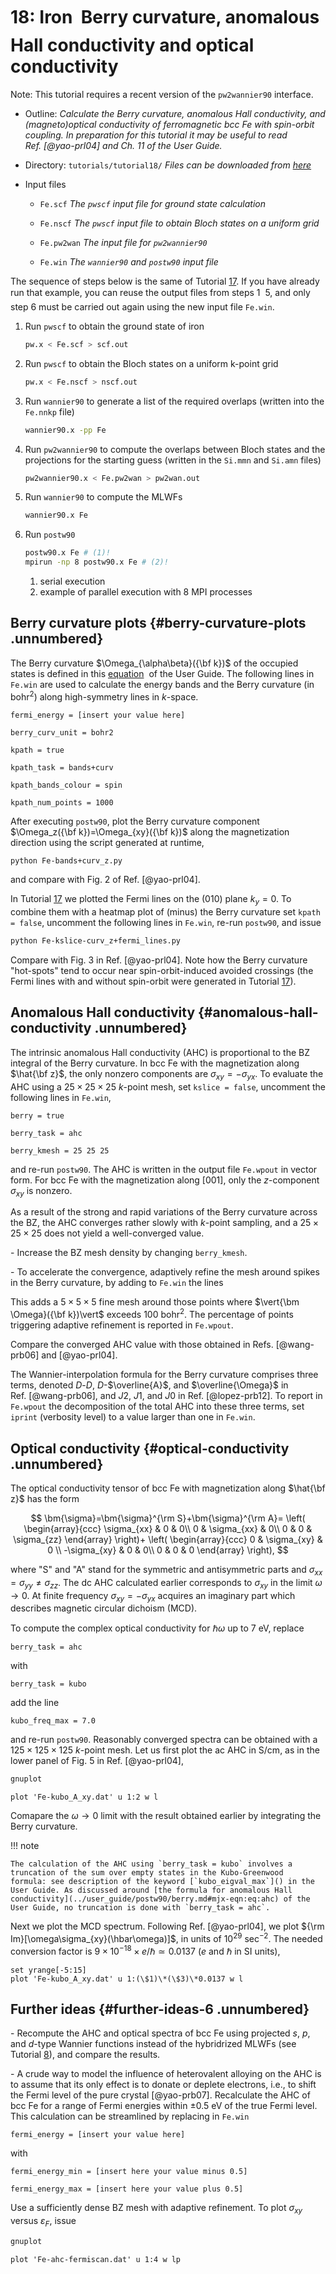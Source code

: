 # 18: Iron &#151; Berry curvature, anomalous Hall conductivity and optical conductivity

Note: This tutorial requires a recent version of the `pw2wannier90`
interface.

- Outline: *Calculate the Berry curvature, anomalous Hall
    conductivity, and (magneto)optical conductivity of ferromagnetic bcc
    Fe with spin-orbit coupling. In preparation for this tutorial it may
    be useful to read Ref. [@yao-prl04] and Ch. 11 of the User Guide.*

- Directory: `tutorials/tutorial18/` *Files can be downloaded from [here](https://github.com/wannier-developers/wannier90/tree/develop/tutorials/tutorial18)*

- Input files

    - `Fe.scf` *The `pwscf` input file for ground state
        calculation*

    - `Fe.nscf` *The `pwscf` input file to obtain Bloch
        states on a uniform grid*

    - `Fe.pw2wan` *The input file for `pw2wannier90`*

    - `Fe.win` *The `wannier90` and `postw90` input file*

The sequence of steps below is the same of Tutorial [17](tutorial_17.md). If you have
already run that example, you can reuse the output files from steps
1 &#151; 5, and only step 6 must be carried out again using the new input file
`Fe.win`.

1. Run `pwscf` to obtain the ground state of iron

    ```bash title="Terminal"
    pw.x < Fe.scf > scf.out
    ```

2. Run `pwscf` to obtain the Bloch states on a uniform
    k-point grid

    ```bash title="Terminal"
    pw.x < Fe.nscf > nscf.out
    ```

3. Run `wannier90` to generate a list of the required overlaps (written
    into the `Fe.nnkp` file)

    ```bash title="Terminal"
    wannier90.x -pp Fe
    ```

4. Run `pw2wannier90` to compute the overlaps between Bloch states and
    the projections for the starting guess (written in the `Si.mmn` and
    `Si.amn` files)

    ```bash title="Terminal"
    pw2wannier90.x < Fe.pw2wan > pw2wan.out
    ```

5. Run `wannier90` to compute the MLWFs

    ```bash title="Terminal"
    wannier90.x Fe
    ```

6. Run `postw90`

    ```bash title="Terminal"
    postw90.x Fe # (1)! 
    mpirun -np 8 postw90.x Fe # (2)!
    ```

    1. serial execution
    2. example of parallel execution with 8 MPI processes

## Berry curvature plots {#berry-curvature-plots .unnumbered}

The Berry curvature $\Omega_{\alpha\beta}({\bf k})$ of the occupied
states is defined in this [equation](../user_guide/postw90/berry.md#mjx-eqn:eq:ahc)  of the User Guide. The following lines
in `Fe.win` are used to calculate the energy bands and the Berry
curvature (in bohr$^2$) along high-symmetry lines in $k$-space.

```vi title="Input file"
fermi_energy = [insert your value here]

berry_curv_unit = bohr2

kpath = true

kpath_task = bands+curv

kpath_bands_colour = spin

kpath_num_points = 1000
```

After executing `postw90`, plot the Berry curvature component
$\Omega_z({\bf k})=\Omega_{xy}({\bf k})$ along the magnetization
direction using the script generated at runtime,

```bash title="Terminal"
python Fe-bands+curv_z.py
```

and compare with Fig. 2 of Ref. [@yao-prl04].

In Tutorial [17](tutorial_17.md) we plotted the Fermi lines on the (010) plane $k_y=0$. To
combine them with a heatmap plot of (minus) the Berry curvature set
`kpath = false`, uncomment the following lines in `Fe.win`, re-run
`postw90`, and issue

```bash title="Terminal"
python Fe-kslice-curv_z+fermi_lines.py
```

Compare with Fig. 3 in Ref. [@yao-prl04]. Note how the Berry curvature
"hot-spots" tend to occur near spin-orbit-induced avoided crossings (the
Fermi lines with and without spin-orbit were generated in Tutorial [17](tutorial_17.md)).

## Anomalous Hall conductivity {#anomalous-hall-conductivity .unnumbered}

The intrinsic anomalous Hall conductivity (AHC) is proportional to the
BZ integral of the Berry curvature. In bcc Fe with the magnetization
along $\hat{\bf z}$, the only nonzero components are
$\sigma_{xy}=-\sigma_{yx}$. To evaluate the AHC using a $25\times
25\times 25$ $k$-point mesh, set `kslice = false`, uncomment the
following lines in `Fe.win`,

```vi title="Input file"
berry = true

berry_task = ahc

berry_kmesh = 25 25 25
```

and re-run `postw90`. The AHC is written in the output file `Fe.wpout`
in vector form. For bcc Fe with the magnetization along \[001\], only
the $z$-component $\sigma_{xy}$ is nonzero.

As a result of the strong and rapid variations of the Berry curvature
across the BZ, the AHC converges rather slowly with $k$-point sampling,
and a $25\times 25\times 25$ does not yield a well-converged value.

\-   Increase the BZ mesh density by changing `berry_kmesh`.

\-   To accelerate the convergence, adaptively refine the mesh around
    spikes in the Berry curvature, by adding to `Fe.win` the lines

This adds a $5\times 5\times 5$ fine mesh around those points where
$\vert{\bm \Omega}({\bf k})\vert$ exceeds 100 bohr$^2$. The percentage
of points triggering adaptive refinement is reported in `Fe.wpout`.

Compare the converged AHC value with those obtained in
Refs. [@wang-prb06] and [@yao-prl04].

The Wannier-interpolation formula for the Berry curvature comprises
three terms, denoted $D$-$D$, $D$-$\overline{A}$, and
$\overline{\Omega}$ in Ref. [@wang-prb06], and $J2$, $J1$, and $J0$ in
Ref. [@lopez-prb12]. To report in `Fe.wpout` the decomposition of the
total AHC into these three terms, set `iprint` (verbosity level) to a
value larger than one in `Fe.win`.

## Optical conductivity {#optical-conductivity .unnumbered}

The optical conductivity tensor of bcc Fe with magnetization along
$\hat{\bf z}$ has the form

$$
\bm{\sigma}=\bm{\sigma}^{\rm S}+\bm{\sigma}^{\rm A}=
\left(
\begin{array}{ccc}
\sigma_{xx} & 0 & 0\\
0 & \sigma_{xx} & 0\\
0 & 0 & \sigma_{zz}
\end{array}
\right)+
\left(
\begin{array}{ccc}
0 & \sigma_{xy} & 0 \\
-\sigma_{xy} & 0 & 0\\
0 & 0 & 0
\end{array}
\right),
$$

where "S" and "A" stand for the symmetric and antisymmetric
parts and $\sigma_{xx}=\sigma_{yy}\not=\sigma_{zz}$. The dc AHC
calculated earlier corresponds to $\sigma_{xy}$ in the limit
$\omega\rightarrow
0$. At finite frequency $\sigma_{xy}=-\sigma_{yx}$ acquires an imaginary
part which describes magnetic circular dichoism (MCD).

To compute the complex optical conductivity for $\hbar\omega$ up to
7 eV, replace

```vi title="Input file"
berry_task = ahc
```

with

```vi title="Input file"
berry_task = kubo
```

add the line

```vi title="Input file"
kubo_freq_max = 7.0
```

and re-run `postw90`. Reasonably converged spectra can be obtained with
a $125\times 125\times 125$ $k$-point mesh. Let us first plot the ac AHC
in S/cm, as in the lower panel of Fig. 5 in Ref. [@yao-prl04],

```bash title="Terminal"
gnuplot
```

```gnuplot title="Gnuplot shell"
plot 'Fe-kubo_A_xy.dat' u 1:2 w l
```

Comapare the $\omega\rightarrow 0$ limit with the result obtained
earlier by integrating the Berry curvature.

!!! note

    The calculation of the AHC using `berry_task = kubo` involves a
    truncation of the sum over empty states in the Kubo-Greenwood
    formula: see description of the keyword [`kubo_eigval_max`]() in the
    User Guide. As discussed around [the formula for anomalous Hall conductivity](../user_guide/postw90/berry.md#mjx-eqn:eq:ahc) of the User Guide, no truncation is done with `berry_task = ahc`.

Next we plot the MCD spectrum. Following Ref. [@yao-prl04], we plot
${\rm Im}[\omega\sigma_{xy}(\hbar\omega)]$, in units of
$10^{29}$ sec$^{-2}$. The needed conversion factor is $9\times
10^{-18}\times e/\hbar\simeq 0.0137$ ($e$ and $\hbar$ in SI units),

```gnuplot title="Gnuplot shell"
set yrange[-5:15]
plot 'Fe-kubo_A_xy.dat' u 1:(\$1)\*(\$3)\*0.0137 w l
```

## Further ideas {#further-ideas-6 .unnumbered}

\-   Recompute the AHC and optical spectra of bcc Fe using projected $s$,
    $p$, and $d$-type Wannier functions instead of the hybridrized MLWFs
    (see Tutorial [8](tutorial_8.md)),
    and compare the results.

\-   A crude way to model the influence of heterovalent alloying on the
    AHC is to assume that its only effect is to donate or deplete
    electrons, i.e., to shift the Fermi level of the pure
    crystal [@yao-prb07]. Recalculate the AHC of bcc Fe for a range of Fermi energies within
    $\pm 0.5$ eV of the true Fermi level. This calculation can be
    streamlined by replacing in `Fe.win`

```vi title="Input file"
fermi_energy = [insert your value here]
```

with

```vi title="Input file"
fermi_energy_min = [insert here your value minus 0.5]

fermi_energy_max = [insert here your value plus 0.5]
```

Use a sufficiently dense BZ mesh with adaptive refinement. To plot
$\sigma_{xy}$ versus $\varepsilon_F$, issue

```bash title="Terminal"
gnuplot
```

```gnuplot title="Gnuplot shell"
plot 'Fe-ahc-fermiscan.dat' u 1:4 w lp
```
